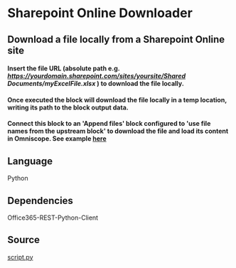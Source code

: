 # Sharepoint Online Downloader

## Download a file locally from a Sharepoint Online site
#### Insert the file URL (absolute path e.g. *https://yourdomain.sharepoint.com/sites/yoursite/Shared Documents/myExcelFile.xlsx*  ) to download the file locally.
#### Once executed the block will download the file locally in a temp location, writing its path to the block output data.
#### Connect this block to an 'Append files' block configured to 'use file names from the upstream block' to download the file and load its content in Omniscope.  See example [here](https://omniscope.me/internal/Forums/Custom+block/Sharepoint+Online.iox/)

## Language
Python

## Dependencies
Office365-REST-Python-Client

## Source
[script.py](https://github.com/visokio/omniscope-custom-blocks/blob/master/Inputs/Sharepoint%20Online/script.py)
